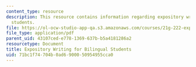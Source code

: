 ```yaml
---
content_type: resource
description: This resource contains information regarding expository writing for bilingual
  students.
file: https://ol-ocw-studio-app-qa.s3.amazonaws.com/courses/21g-222-expository-writing-for-bilingual-students-fall-2002/71bc1f74704b0ad6900050954955cca0_MIT21G_222F02_Class.pdf
file_type: application/pdf
parent_uid: 43107ced-e778-1369-637b-b5a4181286a2
resourcetype: Document
title: Expository Writing for Bilingual Students
uid: 71bc1f74-704b-0ad6-9000-50954955cca0
---
```

